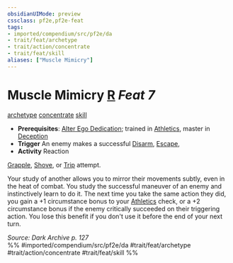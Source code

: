 ```yaml
---
obsidianUIMode: preview
cssclass: pf2e,pf2e-feat
tags:
- imported/compendium/src/pf2e/da
- trait/feat/archetype
- trait/action/concentrate
- trait/feat/skill
aliases: ["Muscle Mimicry"]
---
```

# Muscle Mimicry  [R](chapter-9-playing-the-game.md#Actions "Reaction") *Feat 7*  
[archetype](archetype.md)  [concentrate](concentrate.md)  [skill](skill.md)  

- **Prerequisites**: [Alter Ego Dedication](alter-ego-dedication-da.md); trained in [Athletics](../skills.md#Athletics), master in [Deception](../skills.md#Deception)
- **Trigger** An enemy makes a successful [Disarm](rules/actions/disarm.md), [Escape](escape.md),
- **Activity** Reaction

[Grapple](rules/actions/grapple.md), [Shove](rules/actions/shove.md), or [Trip](rules/actions/trip.md) attempt.

Your study of another allows you to mirror their movements subtly, even in the heat of combat. You study the successful maneuver of an enemy and instinctively learn to do it. The next time you take the same action they did, you gain a +1 circumstance bonus to your [Athletics](../skills.md#Athletics) check, or a +2 circumstance bonus if the enemy critically succeeded on their triggering action. You lose this benefit if you don't use it before the end of your next turn.

*Source: Dark Archive p. 127*  
%% #imported/compendium/src/pf2e/da #trait/feat/archetype #trait/action/concentrate #trait/feat/skill %%